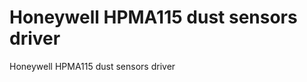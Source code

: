 # Honeywell HPMA115 dust sensors driver

Honeywell HPMA115 dust sensors driver

<!-- Describe `HPMA115` library here -->
